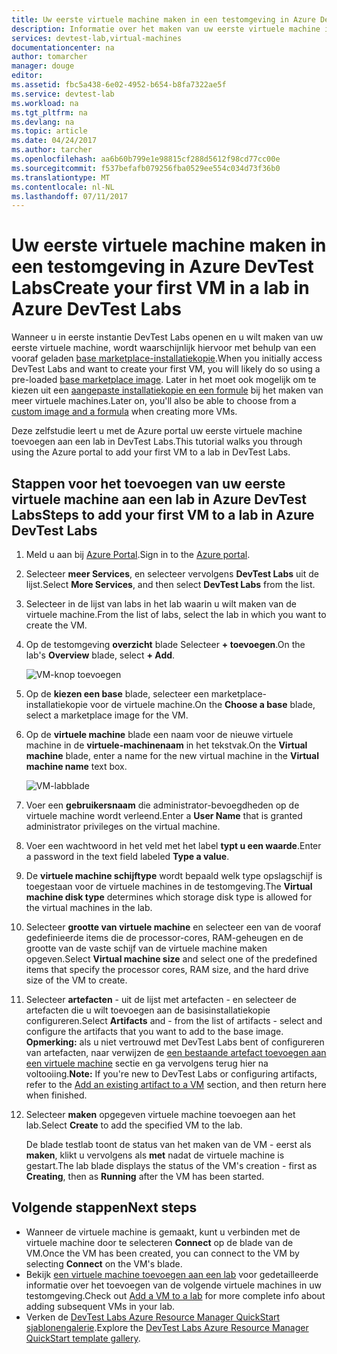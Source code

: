 ```yaml
---
title: Uw eerste virtuele machine maken in een testomgeving in Azure DevTest Labs | Microsoft Docs
description: Informatie over het maken van uw eerste virtuele machine in een testomgeving in Azure DevTest Labs
services: devtest-lab,virtual-machines
documentationcenter: na
author: tomarcher
manager: douge
editor: 
ms.assetid: fbc5a438-6e02-4952-b654-b8fa7322ae5f
ms.service: devtest-lab
ms.workload: na
ms.tgt_pltfrm: na
ms.devlang: na
ms.topic: article
ms.date: 04/24/2017
ms.author: tarcher
ms.openlocfilehash: aa6b60b799e1e98815cf288d5612f98cd77cc00e
ms.sourcegitcommit: f537befafb079256fba0529ee554c034d73f36b0
ms.translationtype: MT
ms.contentlocale: nl-NL
ms.lasthandoff: 07/11/2017
---
```

# <a name="create-your-first-vm-in-a-lab-in-azure-devtest-labs"></a><span data-ttu-id="15ba9-103">Uw eerste virtuele machine maken in een testomgeving in Azure DevTest Labs</span><span class="sxs-lookup"><span data-stu-id="15ba9-103">Create your first VM in a lab in Azure DevTest Labs</span></span>

<span data-ttu-id="15ba9-104">Wanneer u in eerste instantie DevTest Labs openen en u wilt maken van uw eerste virtuele machine, wordt waarschijnlijk hiervoor met behulp van een vooraf geladen [base marketplace-installatiekopie](devtest-lab-configure-marketplace-images.md).</span><span class="sxs-lookup"><span data-stu-id="15ba9-104">When you initially access DevTest Labs and want to create your first VM, you will likely do so using a pre-loaded [base marketplace image](devtest-lab-configure-marketplace-images.md).</span></span> <span data-ttu-id="15ba9-105">Later in het moet ook mogelijk om te kiezen uit een [aangepaste installatiekopie en een formule](devtest-lab-add-vm.md) bij het maken van meer virtuele machines.</span><span class="sxs-lookup"><span data-stu-id="15ba9-105">Later on, you'll also be able to choose from a [custom image and a formula](devtest-lab-add-vm.md) when creating more VMs.</span></span> 

<span data-ttu-id="15ba9-106">Deze zelfstudie leert u met de Azure portal uw eerste virtuele machine toevoegen aan een lab in DevTest Labs.</span><span class="sxs-lookup"><span data-stu-id="15ba9-106">This tutorial walks you through using the Azure portal to add your first VM to a lab in DevTest Labs.</span></span>

## <a name="steps-to-add-your-first-vm-to-a-lab-in-azure-devtest-labs"></a><span data-ttu-id="15ba9-107">Stappen voor het toevoegen van uw eerste virtuele machine aan een lab in Azure DevTest Labs</span><span class="sxs-lookup"><span data-stu-id="15ba9-107">Steps to add your first VM to a lab in Azure DevTest Labs</span></span>
1. <span data-ttu-id="15ba9-108">Meld u aan bij [Azure Portal](http://go.microsoft.com/fwlink/p/?LinkID=525040).</span><span class="sxs-lookup"><span data-stu-id="15ba9-108">Sign in to the [Azure portal](http://go.microsoft.com/fwlink/p/?LinkID=525040).</span></span>
1. <span data-ttu-id="15ba9-109">Selecteer **meer Services**, en selecteer vervolgens **DevTest Labs** uit de lijst.</span><span class="sxs-lookup"><span data-stu-id="15ba9-109">Select **More Services**, and then select **DevTest Labs** from the list.</span></span>
1. <span data-ttu-id="15ba9-110">Selecteer in de lijst van labs in het lab waarin u wilt maken van de virtuele machine.</span><span class="sxs-lookup"><span data-stu-id="15ba9-110">From the list of labs, select the lab in which you want to create the VM.</span></span>  
1. <span data-ttu-id="15ba9-111">Op de testomgeving **overzicht** blade Selecteer **+ toevoegen**.</span><span class="sxs-lookup"><span data-stu-id="15ba9-111">On the lab's **Overview** blade, select **+ Add**.</span></span>  

    ![VM-knop toevoegen](./media/devtest-lab-add-vm/devtestlab-home-blade-add-vm.png)

1. <span data-ttu-id="15ba9-113">Op de **kiezen een base** blade, selecteer een marketplace-installatiekopie voor de virtuele machine.</span><span class="sxs-lookup"><span data-stu-id="15ba9-113">On the **Choose a base** blade, select a marketplace image for the VM.</span></span>
1. <span data-ttu-id="15ba9-114">Op de **virtuele machine** blade een naam voor de nieuwe virtuele machine in de **virtuele-machinenaam** in het tekstvak.</span><span class="sxs-lookup"><span data-stu-id="15ba9-114">On the **Virtual machine** blade, enter a name for the new virtual machine in the **Virtual machine name** text box.</span></span>

    ![VM-labblade](./media/devtest-lab-add-vm/devtestlab-lab-add-first-vm.png)

1. <span data-ttu-id="15ba9-116">Voer een **gebruikersnaam** die administrator-bevoegdheden op de virtuele machine wordt verleend.</span><span class="sxs-lookup"><span data-stu-id="15ba9-116">Enter a **User Name** that is granted administrator privileges on the virtual machine.</span></span>  
1. <span data-ttu-id="15ba9-117">Voer een wachtwoord in het veld met het label **typt u een waarde**.</span><span class="sxs-lookup"><span data-stu-id="15ba9-117">Enter a password in the text field labeled **Type a value**.</span></span>
1. <span data-ttu-id="15ba9-118">De **virtuele machine schijftype** wordt bepaald welk type opslagschijf is toegestaan voor de virtuele machines in de testomgeving.</span><span class="sxs-lookup"><span data-stu-id="15ba9-118">The **Virtual machine disk type** determines which storage disk type is allowed for the virtual machines in the lab.</span></span>
1. <span data-ttu-id="15ba9-119">Selecteer **grootte van virtuele machine** en selecteer een van de vooraf gedefinieerde items die de processor-cores, RAM-geheugen en de grootte van de vaste schijf van de virtuele machine maken opgeven.</span><span class="sxs-lookup"><span data-stu-id="15ba9-119">Select **Virtual machine size** and select one of the predefined items that specify the processor cores, RAM size, and the hard drive size of the VM to create.</span></span>
1. <span data-ttu-id="15ba9-120">Selecteer **artefacten** - uit de lijst met artefacten - en selecteer de artefacten die u wilt toevoegen aan de basisinstallatiekopie configureren.</span><span class="sxs-lookup"><span data-stu-id="15ba9-120">Select **Artifacts** and - from the list of artifacts - select and configure the artifacts that you want to add to the base image.</span></span>
    <span data-ttu-id="15ba9-121">**Opmerking:** als u niet vertrouwd met DevTest Labs bent of configureren van artefacten, naar verwijzen de [een bestaande artefact toevoegen aan een virtuele machine](./devtest-lab-add-vm.md#add-an-existing-artifact-to-a-vm) sectie en ga vervolgens terug hier na voltooiing.</span><span class="sxs-lookup"><span data-stu-id="15ba9-121">**Note:** If you're new to DevTest Labs or configuring artifacts, refer to the [Add an existing artifact to a VM](./devtest-lab-add-vm.md#add-an-existing-artifact-to-a-vm) section, and then return here when finished.</span></span>
1. <span data-ttu-id="15ba9-122">Selecteer **maken** opgegeven virtuele machine toevoegen aan het lab.</span><span class="sxs-lookup"><span data-stu-id="15ba9-122">Select **Create** to add the specified VM to the lab.</span></span>

   <span data-ttu-id="15ba9-123">De blade testlab toont de status van het maken van de VM - eerst als **maken**, klikt u vervolgens als **met** nadat de virtuele machine is gestart.</span><span class="sxs-lookup"><span data-stu-id="15ba9-123">The lab blade displays the status of the VM's creation - first as **Creating**, then as **Running** after the VM has been started.</span></span>

## <a name="next-steps"></a><span data-ttu-id="15ba9-124">Volgende stappen</span><span class="sxs-lookup"><span data-stu-id="15ba9-124">Next steps</span></span>
* <span data-ttu-id="15ba9-125">Wanneer de virtuele machine is gemaakt, kunt u verbinden met de virtuele machine door te selecteren **Connect** op de blade van de VM.</span><span class="sxs-lookup"><span data-stu-id="15ba9-125">Once the VM has been created, you can connect to the VM by selecting **Connect** on the VM's blade.</span></span>
* <span data-ttu-id="15ba9-126">Bekijk [een virtuele machine toevoegen aan een lab](devtest-lab-add-vm.md) voor gedetailleerde informatie over het toevoegen van de volgende virtuele machines in uw testomgeving.</span><span class="sxs-lookup"><span data-stu-id="15ba9-126">Check out [Add a VM to a lab](devtest-lab-add-vm.md) for more complete info about adding subsequent VMs in your lab.</span></span>
* <span data-ttu-id="15ba9-127">Verken de [DevTest Labs Azure Resource Manager QuickStart sjablonengalerie](https://github.com/Azure/azure-devtestlab/tree/master/ARMTemplates).</span><span class="sxs-lookup"><span data-stu-id="15ba9-127">Explore the [DevTest Labs Azure Resource Manager QuickStart template gallery](https://github.com/Azure/azure-devtestlab/tree/master/ARMTemplates).</span></span>

